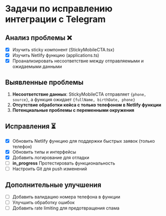 # Задачи по исправлению интеграции с Telegram

## Анализ проблемы ❌
- [x] Изучить sticky компонент (StickyMobileCTA.tsx)
- [x] Изучить Netlify функцию (applications.ts)
- [x] Проанализировать несоответствие между отправляемыми и ожидаемыми данными

## Выявленные проблемы
1. **Несоответствие данных**: StickyMobileCTA отправляет `{phone, source}`, а функция ожидает `{fullName, birthDate, phone}`
2. **Отсутствие обработки кейса с только телефоном в Netlify функции**
3. **Потенциальные проблемы с переменными окружения**

## Исправления ⏳
- [x] Обновить Netlify функцию для поддержки быстрых заявок (только телефон)
- [x] Обновить типы и интерфейсы
- [x] Добавить логирование для отладки
- [ ] **in_progress** Протестировать функциональность
- [ ] Настроить Git для push изменений

## Дополнительные улучшения
- [ ] Добавить валидацию номера телефона в функции
- [ ] Улучшить обработку ошибок
- [ ] Добавить rate limiting для предотвращения спама
